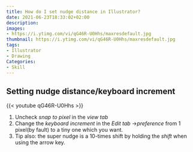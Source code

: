 ```yaml
---
title: How do I set nudge distance in Illustrator?
date: 2021-06-23T18:33:02+02:00
description:
images:
- https://i.ytimg.com/vi/qG46R-U0Hhs/maxresdefault.jpg
thumbnail: https://i.ytimg.com/vi/qG46R-U0Hhs/maxresdefault.jpg
tags:
- Illustrator
- Drawing
Categories:
- Skill
---
```


## Setting nudge distance/keyboard increment

{{< youtube qG46R-U0Hhs >}}

1. Uncheck *snap to pixel* in the *view tab*
2. Change the *keyboard increment* in the *Edit tab* ->*preference* from 1 pixel(by fault) to a tiny one which you want.
3. Tip also: the super nudge is a 10-times shift by holding the *shift* when using the arrow key.

